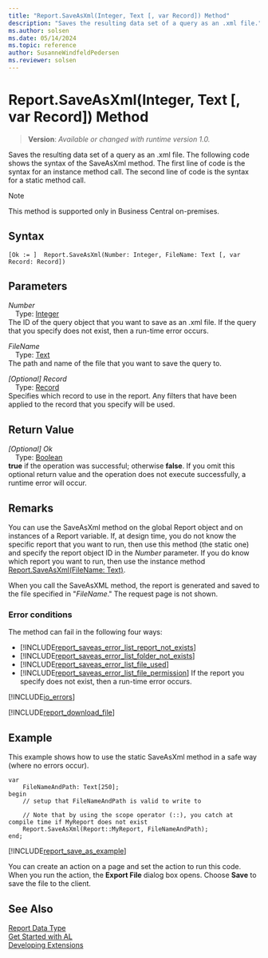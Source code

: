 ```yaml
---
title: "Report.SaveAsXml(Integer, Text [, var Record]) Method"
description: "Saves the resulting data set of a query as an .xml file."
ms.author: solsen
ms.date: 05/14/2024
ms.topic: reference
author: SusanneWindfeldPedersen
ms.reviewer: solsen
---
```

[//]: # (START>DO_NOT_EDIT)
[//]: # (IMPORTANT:Do not edit any of the content between here and the END>DO_NOT_EDIT.)
[//]: # (Any modifications should be made in the .xml files in the ModernDev repo.)
# Report.SaveAsXml(Integer, Text [, var Record]) Method
> **Version**: _Available or changed with runtime version 1.0._

Saves the resulting data set of a query as an .xml file. The following code shows the syntax of the SaveAsXml method. The first line of code is the syntax for an instance method call. The second line of code is the syntax for a static method call.

> [!NOTE]
> This method is supported only in Business Central on-premises.

## Syntax
```AL
[Ok := ]  Report.SaveAsXml(Number: Integer, FileName: Text [, var Record: Record])
```
## Parameters
*Number*  
&emsp;Type: [Integer](../integer/integer-data-type.md)  
The ID of the query object that you want to save as an .xml file.  If the query that you specify does not exist, then a run-time error occurs.  

*FileName*  
&emsp;Type: [Text](../text/text-data-type.md)  
The path and name of the file that you want to save the query to.  

*[Optional] Record*  
&emsp;Type: [Record](../record/record-data-type.md)  
Specifies which record to use in the report. Any filters that have been applied to the record that you specify will be used.  


## Return Value
*[Optional] Ok*  
&emsp;Type: [Boolean](../boolean/boolean-data-type.md)  
**true** if the operation was successful; otherwise **false**.   If you omit this optional return value and the operation does not execute successfully, a runtime error will occur.  


[//]: # (IMPORTANT: END>DO_NOT_EDIT)

## Remarks  
You can use the SaveAsXml method on the global Report object and on instances of a Report variable.
If, at design time, you do not know the specific report that you want to run, then use this method (the static one) and specify the report object ID in the *Number* parameter. If you do know which report you want to run, then use the instance method [Report.SaveAsXml(FileName: Text)](./reportinstance-saveasxml-method.md).

When you call the SaveAsXML method, the report is generated and saved to the file specified in "*FileName*." The request page is not shown.  

### Error conditions  
The method can fail in the following four ways:
- [!INCLUDE[report_saveas_error_list_report_not_exists](../../includes/include-report-saveas-error-list-report-not-exists.md)]
- [!INCLUDE[report_saveas_error_list_folder_not_exists](../../includes/include-report-saveas-error-list-folder-not-exists.md)]
- [!INCLUDE[report_saveas_error_list_file_used](../../includes/include-report-saveas-error-list-file-used.md)]
- [!INCLUDE[report_saveas_error_list_file_permission](../../includes/include-report-saveas-error-list-file-permission.md)]
If the report you specify does not exist, then a run-time error occurs.  

[!INCLUDE[io_errors](../../includes/include-io-errors.md)]

[!INCLUDE[report_download_file](../../includes/include-report-download-file.md)]

## Example  
This example shows how to use the static SaveAsXml method in a safe way (where no errors occur).

```al 
var
    FileNameAndPath: Text[250];
begin
    // setup that FileNameAndPath is valid to write to

    // Note that by using the scope operator (::), you catch at compile time if MyReport does not exist
    Report.SaveAsXml(Report::MyReport, FileNameAndPath);
end;
```  

[!INCLUDE[report_save_as_example](../../includes/include-report-saveas-example.md)]


You can create an action on a page and set the action to run this code. When you run the action, the **Export File** dialog box opens. Choose **Save** to save the file to the client.  


## See Also
[Report Data Type](report-data-type.md)  
[Get Started with AL](../../devenv-get-started.md)  
[Developing Extensions](../../devenv-dev-overview.md)
